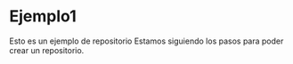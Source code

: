 # Ejemplo1
Esto es un ejemplo de repositorio 
Estamos siguiendo los pasos para poder crear un repositorio.
